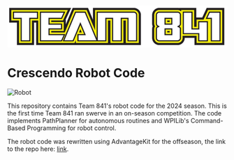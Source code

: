![Logo](/Team_841_logo.jpg)
# Crescendo Robot Code
![Robot](/Calliope.jpg)

This repository contains Team 841's robot code for the 2024 season. This is the first time Team 841 ran swerve in an on-season competition. The code implements PathPlanner for autonomous routines and WPILib's Command-Based Programming for robot control.

The robot code was rewritten using AdvantageKit for the offseason, the link to the repo here: [link](https://github.com/Team841/CalliopeAK).
